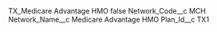 <?xml version="1.0" encoding="UTF-8"?>
<CustomMetadata xmlns="http://soap.sforce.com/2006/04/metadata" xmlns:xsi="http://www.w3.org/2001/XMLSchema-instance" xmlns:xsd="http://www.w3.org/2001/XMLSchema">
    <label>TX_Medicare Advantage HMO</label>
    <protected>false</protected>
    <values>
        <field>Network_Code__c</field>
        <value xsi:type="xsd:string">MCH</value>
    </values>
    <values>
        <field>Network_Name__c</field>
        <value xsi:type="xsd:string">Medicare Advantage HMO</value>
    </values>
    <values>
        <field>Plan_Id__c</field>
        <value xsi:type="xsd:string">TX1</value>
    </values>
</CustomMetadata>
